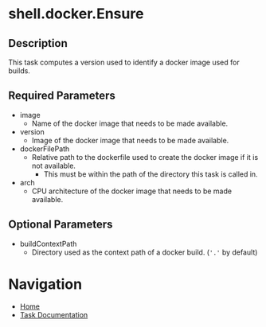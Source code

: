 # shell.docker.Ensure

## Description
This task computes a version used to identify a docker image used for builds.

## Required Parameters

* image
  * Name of the docker image that needs to be made available.
* version
  * Image of the docker image that needs to be made available.
* dockerFilePath
  * Relative path to the dockerfile used to create the docker image if it is not available.
    * This must be within the path of the directory this task is called in.
* arch
  * CPU architecture of the docker image that needs to be made available.

## Optional Parameters

* buildContextPath
  * Directory used as the context path of a docker build. (`'.'` by default)

# Navigation
* [Home](../../README.md)
* [Task Documentation](README.md)
